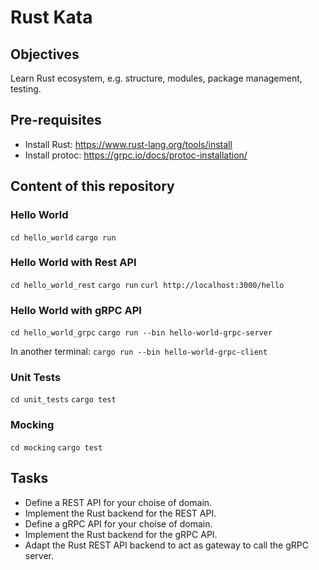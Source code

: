 # Rust Kata

## Objectives

Learn Rust ecosystem, e.g. structure, modules, package management, testing.

## Pre-requisites

* Install Rust: https://www.rust-lang.org/tools/install
* Install protoc: https://grpc.io/docs/protoc-installation/

## Content of this repository

### Hello World

`cd hello_world`
`cargo run`

### Hello World with Rest API

`cd hello_world_rest`
`cargo run`
`curl http://localhost:3000/hello`

### Hello World with gRPC API

`cd hello_world_grpc`
`cargo run --bin hello-world-grpc-server`

In another terminal: `cargo run --bin hello-world-grpc-client`

### Unit Tests

`cd unit_tests`
`cargo test`

### Mocking

`cd mocking`
`cargo test`

## Tasks

* Define a REST API for your choise of domain.
* Implement the Rust backend for the REST API.
* Define a gRPC API for your choise of domain. 
* Implement the Rust backend for the gRPC API.
* Adapt the Rust REST API backend to act as gateway to call the gRPC server.



